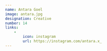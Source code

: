 ```yaml
---
name: Antara Goel
image: antara.jpg
designation: Creative
number: 14
links:
    -
        icon: instagram
        url: https://instagram.com/antara.x_
---
```

